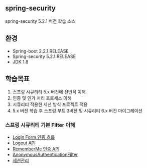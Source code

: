 ## spring-security
spring-security 5.2.1 버전 학습 소스

## 환경
- Spring-boot 2.2.1.RELEASE
- Spring-security 5.2.1.RELEASE
- JDK 1.8

## 학습목표
1. 스프링 시큐리티 5.x 버전에 전반적 이해
2. 인증 및 인가 처리 프로세스 이해
3. 시큐리티 적용한 세션 방식 프로젝트 적용
4. 5.x 버전 학습 후 스프링 부트 3버전 및 시큐리티 6.x 버전 마이그레이션


### 스프링 시큐리티 기본 Filter 이해
- [Login Form 인증 흐름](https://github.com/odong2/spring-security/tree/main/readme)   
- [Logout API](https://github.com/odong2/spring-security/blob/main/readme/README3.md)   
- [RememberMe 인증 API](https://github.com/odong2/spring-security/blob/main/readme/README4.md)   
- [AnonymousAuthenticationFilter](https://github.com/odong2/spring-security/blob/main/readme/README5.md)   
- [세션관리](https://github.com/odong2/spring-security/blob/main/readme/README6.md)   

